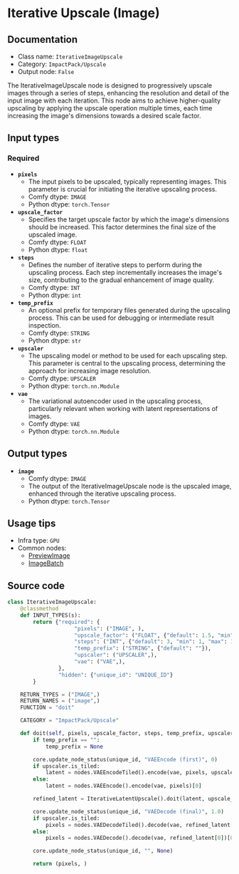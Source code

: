 # Iterative Upscale (Image)
## Documentation
- Class name: `IterativeImageUpscale`
- Category: `ImpactPack/Upscale`
- Output node: `False`

The IterativeImageUpscale node is designed to progressively upscale images through a series of steps, enhancing the resolution and detail of the input image with each iteration. This node aims to achieve higher-quality upscaling by applying the upscale operation multiple times, each time increasing the image's dimensions towards a desired scale factor.
## Input types
### Required
- **`pixels`**
    - The input pixels to be upscaled, typically representing images. This parameter is crucial for initiating the iterative upscaling process.
    - Comfy dtype: `IMAGE`
    - Python dtype: `torch.Tensor`
- **`upscale_factor`**
    - Specifies the target upscale factor by which the image's dimensions should be increased. This factor determines the final size of the upscaled image.
    - Comfy dtype: `FLOAT`
    - Python dtype: `float`
- **`steps`**
    - Defines the number of iterative steps to perform during the upscaling process. Each step incrementally increases the image's size, contributing to the gradual enhancement of image quality.
    - Comfy dtype: `INT`
    - Python dtype: `int`
- **`temp_prefix`**
    - An optional prefix for temporary files generated during the upscaling process. This can be used for debugging or intermediate result inspection.
    - Comfy dtype: `STRING`
    - Python dtype: `str`
- **`upscaler`**
    - The upscaling model or method to be used for each upscaling step. This parameter is central to the upscaling process, determining the approach for increasing image resolution.
    - Comfy dtype: `UPSCALER`
    - Python dtype: `torch.nn.Module`
- **`vae`**
    - The variational autoencoder used in the upscaling process, particularly relevant when working with latent representations of images.
    - Comfy dtype: `VAE`
    - Python dtype: `torch.nn.Module`
## Output types
- **`image`**
    - Comfy dtype: `IMAGE`
    - The output of the IterativeImageUpscale node is the upscaled image, enhanced through the iterative upscaling process.
    - Python dtype: `torch.Tensor`
## Usage tips
- Infra type: `GPU`
- Common nodes:
    - [PreviewImage](../../Comfy/Nodes/PreviewImage.md)
    - [ImageBatch](../../Comfy/Nodes/ImageBatch.md)



## Source code
```python
class IterativeImageUpscale:
    @classmethod
    def INPUT_TYPES(s):
        return {"required": {
                     "pixels": ("IMAGE", ),
                     "upscale_factor": ("FLOAT", {"default": 1.5, "min": 1, "max": 10000, "step": 0.1}),
                     "steps": ("INT", {"default": 3, "min": 1, "max": 10000, "step": 1}),
                     "temp_prefix": ("STRING", {"default": ""}),
                     "upscaler": ("UPSCALER",),
                     "vae": ("VAE",),
                },
                "hidden": {"unique_id": "UNIQUE_ID"}
        }

    RETURN_TYPES = ("IMAGE",)
    RETURN_NAMES = ("image",)
    FUNCTION = "doit"

    CATEGORY = "ImpactPack/Upscale"

    def doit(self, pixels, upscale_factor, steps, temp_prefix, upscaler, vae, unique_id):
        if temp_prefix == "":
            temp_prefix = None

        core.update_node_status(unique_id, "VAEEncode (first)", 0)
        if upscaler.is_tiled:
            latent = nodes.VAEEncodeTiled().encode(vae, pixels, upscaler.tile_size)[0]
        else:
            latent = nodes.VAEEncode().encode(vae, pixels)[0]

        refined_latent = IterativeLatentUpscale().doit(latent, upscale_factor, steps, temp_prefix, upscaler, unique_id)

        core.update_node_status(unique_id, "VAEDecode (final)", 1.0)
        if upscaler.is_tiled:
            pixels = nodes.VAEDecodeTiled().decode(vae, refined_latent[0], upscaler.tile_size)[0]
        else:
            pixels = nodes.VAEDecode().decode(vae, refined_latent[0])[0]

        core.update_node_status(unique_id, "", None)

        return (pixels, )

```
